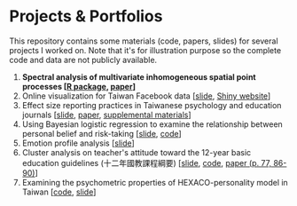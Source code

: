 # Projects & Portfolios
This repository contains some materials (code, papers, slides) for several projects I worked on. Note that it's for illustration purpose so the complete code and data are not publicly available.

1. **Spectral analysis of multivariate inhomogeneous spatial point processes [[R package](https://qwding101.github.io/SpecPP), [paper](https://arxiv.org/abs/2502.09948)]**
2. Online visualization for Taiwan Facebook data [[slide](https://github.com/qwding101/Portfolios/blob/main/02_FBIssueAnalysis/2016FBissueAnalysis.pdf), [Shiny website](https://rayrdemo.shinyapps.io/DSRshiny_upload/)]
3. Effect size reporting practices in Taiwanese psychology and education journals [[slide](https://github.com/qwding101/Portfolios/blob/main/03_EffectSize/EffectSizeReview_slide.pdf), [paper](https://github.com/qwding101/Portfolios/blob/main/03_EffectSize/ESreview_paper.pdf), [supplemental materials](https://osf.io/n69xs/)]
4. Using Bayesian logistic regression to examine the relationship between personal belief and risk-taking [[slide](https://github.com/qwding101/Portfolios/blob/main/04_BayesianLogistic/ValueAndRisktaking.pdf), [code](https://github.com/qwding101/Portfolios/blob/main/04_BayesianLogistic/BayesianLogistic.R)]
5. Emotion profile analysis  [[slide](https://github.com/qwding101/Projects-Portfolios/blob/main/05_EmoIndex/emo%20index.pdf)]
6. Cluster analysis on teacher's attitude toward the 12-year basic education guidelines (十二年國教課程綱要) [[slide](https://github.com/qwding101/Portfolios/blob/main/06_ClusterAnalysisEdu/2020TeacherReady_slide.pdf), [code](https://github.com/qwding101/Portfolios/blob/main/06_ClusterAnalysisEdu/ClusterAnalysisTeacher.Rmd), [paper (p. 77, 86-90)](https://github.com/qwding101/Projects-Portfolios/blob/main/06_ClusterAnalysisEdu/2020TeacherReady.pdf)]
7. Examining the psychometric properties of HEXACO-personality model in Taiwan [[code](https://github.com/qwding101/Projects-Portfolios/blob/main/07_ScaleVal/HEXACO_upload.Rmd), [slide](https://github.com/qwding101/Portfolios/blob/main/07_ScaleVal/Lec_HEXACO_pdf_short.pdf)]
